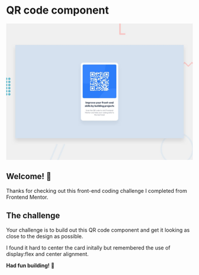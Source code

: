 # QR code component

![Design preview for the QR code component coding challenge](./preview.jpg)

## Welcome! 👋

Thanks for checking out this front-end coding challenge I completed from Frontend Mentor.

## The challenge

Your challenge is to build out this QR code component and get it looking as close to the design as possible.

I found it hard to center the card initally but remembered the use of display:flex and center alignment.

**Had fun building!** 🚀
